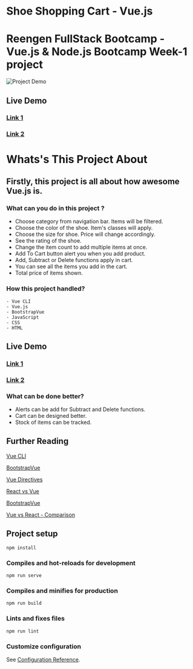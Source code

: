 # Shoe Shopping Cart - Vue.js

# Reengen FullStack Bootcamp - Vue.js & Node.js Bootcamp Week-1 project

![Project Demo](./Demo.gif)

## Live Demo

### [Link 1](https://nike-project-vue.vercel.app/)

### [Link 2](https://quirky-franklin-6379f4.netlify.app/)

# Whats's This Project About

## Firstly, this project is all about how awesome Vue.js is.

### What can you do in this project ?

- Choose category from navigation bar. Items will be filtered.
- Choose the color of the shoe. Item's classes will apply.
- Choose the size for shoe. Price will change accordingly.
- See the rating of the shoe.
- Change the item count to add multiple items at once.
- Add To Cart button alert you when you add product.
- Add, Subtract or Delete functions apply in cart.
- You can see all the items you add in the cart.
- Total price of items shown.

### How this project handled?

    - Vue CLI
    - Vue.js
    - BootstrapVue
    - JavaScript
    - CSS
    - HTML

## Live Demo

### [Link 1](https://nike-project-vue.vercel.app/)

### [Link 2](https://quirky-franklin-6379f4.netlify.app/)

### What can be done better?

- Alerts can be add for Subtract and Delete functions.
- Cart can be designed better.
- Stock of items can be tracked.

## Further Reading

[Vue CLI](https://cli.vuejs.org/config/)

[BootstrapVue](https://bootstrap-vue.org/)

[Vue Directives](https://flaviocopes.com/vue-directives/)

[React vs Vue](https://www.mindk.com/blog/react-vs-vue/)

[BootstrapVue](https://bootstrap-vue.org/)

[Vue vs React - Comparison](https://fulcrum.rocks/blog/vue-vs-react-comparison/)

## Project setup

```
npm install
```

### Compiles and hot-reloads for development

```
npm run serve
```

### Compiles and minifies for production

```
npm run build
```

### Lints and fixes files

```
npm run lint
```

### Customize configuration

See [Configuration Reference](https://cli.vuejs.org/config/).

